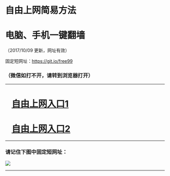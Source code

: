 ﻿# 自由上网简易方法

# 电脑、手机一键翻墙

（2017/10/09 更新，网址有效）

固定短网址：https://git.io/free99

### （微信如打不开，请转到浏览器打开）


***





# &nbsp;&nbsp; <a href="http://ft22261726.fwq-tz-1001.info/fwqtz01.html?t=100900122632 " target="_blank">自由上网入口1</a>
# &nbsp;&nbsp; <a href="http://ft2079223771.fwq-tz-1002.info/fwqtz02.html?t=100900118840 " target="_blank">自由上网入口2</a>
***

### 请记住下图中固定短网址：

<img src="https://s3-us-west-2.amazonaws.com/fwq-1001/yjfq-20170905okok.png" /> 


***


